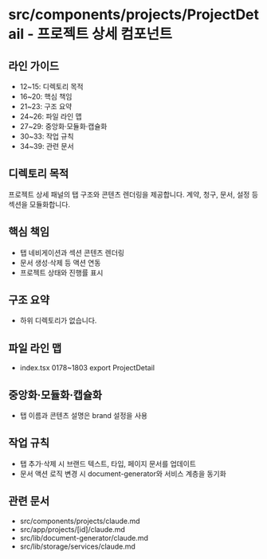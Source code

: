 # src/components/projects/ProjectDetail - 프로젝트 상세 컴포넌트

## 라인 가이드
- 12~15: 디렉토리 목적
- 16~20: 핵심 책임
- 21~23: 구조 요약
- 24~26: 파일 라인 맵
- 27~29: 중앙화·모듈화·캡슐화
- 30~33: 작업 규칙
- 34~39: 관련 문서

## 디렉토리 목적
프로젝트 상세 패널의 탭 구조와 콘텐츠 렌더링을 제공합니다.
계약, 청구, 문서, 설정 등 섹션을 모듈화합니다.

## 핵심 책임
- 탭 네비게이션과 섹션 콘텐츠 렌더링
- 문서 생성·삭제 등 액션 연동
- 프로젝트 상태와 진행률 표시

## 구조 요약
- 하위 디렉토리가 없습니다.

## 파일 라인 맵
- index.tsx 0178~1803 export ProjectDetail

## 중앙화·모듈화·캡슐화
- 탭 이름과 콘텐츠 설명은 brand 설정을 사용

## 작업 규칙
- 탭 추가·삭제 시 브랜드 텍스트, 타입, 페이지 문서를 업데이트
- 문서 액션 로직 변경 시 document-generator와 서비스 계층을 동기화

## 관련 문서
- src/components/projects/claude.md
- src/app/projects/[id]/claude.md
- src/lib/document-generator/claude.md
- src/lib/storage/services/claude.md
